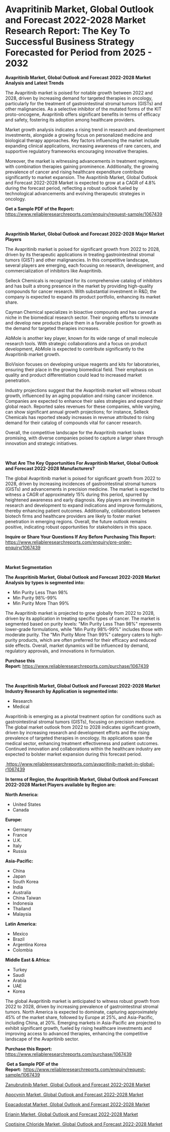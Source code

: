 <p><h1>Avapritinib Market, Global Outlook and Forecast 2022-2028 Market Research Report: The Key To Successful Business Strategy Forecasted for Period from 2025 - 2032</h1></p><p><strong>Avapritinib Market, Global Outlook and Forecast 2022-2028 Market Analysis and Latest Trends</strong></p>
<p><p>The Avapritinib market is poised for notable growth between 2022 and 2028, driven by increasing demand for targeted therapies in oncology, particularly for the treatment of gastrointestinal stromal tumors (GISTs) and other malignancies. As a selective inhibitor of the mutated forms of the KIT proto-oncogene, Avapritinib offers significant benefits in terms of efficacy and safety, fostering its adoption among healthcare providers.</p><p>Market growth analysis indicates a rising trend in research and development investments, alongside a growing focus on personalized medicine and biological therapy approaches. Key factors influencing the market include expanding clinical applications, increasing awareness of rare cancers, and supportive regulatory frameworks encouraging innovative therapies.</p><p>Moreover, the market is witnessing advancements in treatment regimens, with combination therapies gaining prominence. Additionally, the growing prevalence of cancer and rising healthcare expenditure contribute significantly to market expansion. The Avapritinib Market, Global Outlook and Forecast 2022-2028 Market is expected to grow at a CAGR of 4.8% during the forecast period, reflecting a robust outlook fueled by technological advancements and evolving therapeutic strategies in oncology.</p></p>
<p><strong>Get a Sample PDF of the Report:&nbsp;</strong> <a href="https://www.reliableresearchreports.com/enquiry/request-sample/1067439?utm_campaign=31&utm_medium=2&utm_source=Github&utm_content=ia&utm_term=21032025&utm_id=avapritinib-market-global-outlook-and-forecast-2022-2028">https://www.reliableresearchreports.com/enquiry/request-sample/1067439</a></p>
<p>&nbsp;</p>
<p><strong>Avapritinib Market, Global Outlook and Forecast 2022-2028 Major Market Players</strong></p>
<p><p>The Avapritinib market is poised for significant growth from 2022 to 2028, driven by its therapeutic applications in treating gastrointestinal stromal tumors (GIST) and other malignancies. In this competitive landscape, several players are emerging, each focusing on research, development, and commercialization of inhibitors like Avapritinib.</p><p>Selleck Chemicals is recognized for its comprehensive catalog of inhibitors and has built a strong presence in the market by providing high-quality compounds for cancer research. With substantial investment in R&D, the company is expected to expand its product portfolio, enhancing its market share.</p><p>Cayman Chemical specializes in bioactive compounds and has carved a niche in the biomedical research sector. Their ongoing efforts to innovate and develop new products place them in a favorable position for growth as the demand for targeted therapies increases.</p><p>AbMole is another key player, known for its wide range of small molecule research tools. With strategic collaborations and a focus on product development, AbMole is expected to contribute significantly to the Avapritinib market growth.</p><p>BioVision focuses on developing unique reagents and kits for laboratories, ensuring their place in the growing biomedical field. Their emphasis on quality and product differentiation could lead to increased market penetration.</p><p>Industry projections suggest that the Avapritinib market will witness robust growth, influenced by an aging population and rising cancer incidence. Companies are expected to enhance their sales strategies and expand their global reach. Reported sales revenues for these companies, while varying, can show significant annual growth projections; for instance, Selleck Chemicals has reported steady increases in revenue attributed to rising demand for their catalog of compounds vital for cancer research.</p><p>Overall, the competitive landscape for the Avapritinib market looks promising, with diverse companies poised to capture a larger share through innovation and strategic initiatives.</p></p>
<p>&nbsp;</p>
<p><strong>What Are The Key Opportunities For Avapritinib Market, Global Outlook and Forecast 2022-2028 Manufacturers?</strong></p>
<p><p>The global Avapritinib market is poised for significant growth from 2022 to 2028, driven by increasing incidences of gastrointestinal stromal tumors (GISTs) and advancements in precision medicine. The market is expected to witness a CAGR of approximately 15% during this period, spurred by heightened awareness and early diagnosis. Key players are investing in research and development to expand indications and improve formulations, thereby enhancing patient outcomes. Additionally, collaborations between biotech firms and healthcare providers are likely to foster market penetration in emerging regions. Overall, the future outlook remains positive, indicating robust opportunities for stakeholders in this space.</p></p>
<p><strong>Inquire or Share Your Questions If Any Before Purchasing This Report:</strong> <a href="https://www.reliableresearchreports.com/enquiry/pre-order-enquiry/1067439?utm_campaign=31&utm_medium=2&utm_source=Github&utm_content=ia&utm_term=21032025&utm_id=avapritinib-market-global-outlook-and-forecast-2022-2028">https://www.reliableresearchreports.com/enquiry/pre-order-enquiry/1067439</a></p>
<p>&nbsp;</p>
<p><strong>Market Segmentation</strong></p>
<p><strong>The Avapritinib Market, Global Outlook and Forecast 2022-2028 Market Analysis by types is segmented into:</strong></p>
<p><ul><li>Min Purity Less Than 98%</li><li>Min Purity 98%-99%</li><li>Min Purity More Than 99%</li></ul></p>
<p><p>The Avapritinib market is projected to grow globally from 2022 to 2028, driven by its application in treating specific types of cancer. The market is segmented based on purity levels: "Min Purity Less Than 98%" represents lower-grade formulations, while "Min Purity 98%-99%" includes those with moderate purity. The "Min Purity More Than 99%" category caters to high-purity products, which are often preferred for their efficacy and reduced side effects. Overall, market dynamics will be influenced by demand, regulatory approvals, and innovations in formulation.</p></p>
<p><strong>Purchase this Report:&nbsp;</strong><a href="https://www.reliableresearchreports.com/purchase/1067439?utm_campaign=31&utm_medium=2&utm_source=Github&utm_content=ia&utm_term=21032025&utm_id=avapritinib-market-global-outlook-and-forecast-2022-2028">https://www.reliableresearchreports.com/purchase/1067439</a></p>
<p>&nbsp;</p>
<p><strong>The Avapritinib Market, Global Outlook and Forecast 2022-2028 Market Industry Research by Application is segmented into:</strong></p>
<p><ul><li>Research</li><li>Medical</li></ul></p>
<p><p>Avapritinib is emerging as a pivotal treatment option for conditions such as gastrointestinal stromal tumors (GISTs), focusing on precision medicine. The global market outlook from 2022 to 2028 indicates significant growth, driven by increasing research and development efforts and the rising prevalence of targeted therapies in oncology. Its applications span the medical sector, enhancing treatment effectiveness and patient outcomes. Continued innovation and collaborations within the healthcare industry are expected to bolster market expansion during this forecast period.</p></p>
<p><a href="https://www.reliableresearchreports.com/avapritinib-market-in-global-r1067439?utm_campaign=31&utm_medium=2&utm_source=Github&utm_content=ia&utm_term=21032025&utm_id=avapritinib-market-global-outlook-and-forecast-2022-2028">&nbsp;https://www.reliableresearchreports.com/avapritinib-market-in-global-r1067439</a></p>
<p><strong>In terms of Region, the Avapritinib Market, Global Outlook and Forecast 2022-2028 Market Players available by Region are:</strong></p>
<p>
    <p> <strong> North America: </strong>
        <ul>
            <li>United States</li>
            <li>Canada</li>
        </ul>
        </p> 
    <p> <strong> Europe: </strong>
        <ul>
            <li>Germany</li>
            <li>France</li>
            <li>U.K.</li>
            <li>Italy</li>
            <li>Russia</li>
        </ul>
        </p> 
    <p> <strong> Asia-Pacific: </strong>
        <ul>
            <li>China</li>
            <li>Japan</li>
            <li>South Korea</li>
            <li>India</li>
            <li>Australia</li>
            <li>China Taiwan</li>
            <li>Indonesia</li>
            <li>Thailand</li>
            <li>Malaysia</li>
        </ul>
        </p> 
    <p> <strong> Latin America: </strong>
        <ul>
            <li>Mexico</li>
            <li>Brazil</li>
            <li>Argentina Korea</li>
            <li>Colombia</li>
        </ul>
        </p> 
    <p> <strong> Middle East & Africa: </strong>
        <ul>
            <li>Turkey</li>
            <li>Saudi</li>
            <li>Arabia</li>
            <li>UAE</li>
            <li>Korea</li>
        </ul>
    </p>
    </p>
<p><p>The global Avapritinib market is anticipated to witness robust growth from 2022 to 2028, driven by increasing prevalence of gastrointestinal stromal tumors. North America is expected to dominate, capturing approximately 45% of the market share, followed by Europe at 25%, and Asia-Pacific, including China, at 20%. Emerging markets in Asia-Pacific are projected to exhibit significant growth, fueled by rising healthcare investments and improving access to advanced therapies, enhancing the competitive landscape of the Avapritinib sector.</p></p>
<p><strong>Purchase this Report: </strong><a href="https://www.reliableresearchreports.com/purchase/1067439?utm_campaign=31&utm_medium=2&utm_source=Github&utm_content=ia&utm_term=21032025&utm_id=avapritinib-market-global-outlook-and-forecast-2022-2028">https://www.reliableresearchreports.com/purchase/1067439</a></p>
<p>&nbsp;<strong>Get a Sample PDF of the Report:&nbsp;&nbsp;</strong><a href="https://www.reliableresearchreports.com/enquiry/request-sample/1067439?utm_campaign=31&utm_medium=2&utm_source=Github&utm_content=ia&utm_term=21032025&utm_id=avapritinib-market-global-outlook-and-forecast-2022-2028">https://www.reliableresearchreports.com/enquiry/request-sample/1067439</a></p>
<p><strong></strong></p>
<p><p><a href="https://github.com/jensanohishi/Market-Research-Report-List-1/blob/main/zanubrutinib-market-global-outlook-and-forecast-2022-2028-market.md?utm_campaign=31&utm_medium=2&utm_source=Github&utm_content=ia&utm_term=21032025&utm_id=avapritinib-market-global-outlook-and-forecast-2022-2028">Zanubrutinib Market, Global Outlook and Forecast 2022-2028 Market</a></p><p><a href="https://github.com/kavechoxo/Market-Research-Report-List-1/blob/main/apocynin-market-global-outlook-and-forecast-2022-2028-market.md?utm_campaign=31&utm_medium=2&utm_source=Github&utm_content=ia&utm_term=21032025&utm_id=avapritinib-market-global-outlook-and-forecast-2022-2028">Apocynin Market, Global Outlook and Forecast 2022-2028 Market</a></p><p><a href="https://github.com/cernkomlkawi/Market-Research-Report-List-1/blob/main/epacadostat-market-global-outlook-and-forecast-2022-2028-market.md?utm_campaign=31&utm_medium=2&utm_source=Github&utm_content=ia&utm_term=21032025&utm_id=avapritinib-market-global-outlook-and-forecast-2022-2028">Epacadostat Market, Global Outlook and Forecast 2022-2028 Market</a></p><p><a href="https://github.com/boonegoicks7/Market-Research-Report-List-1/blob/main/erianin-market-global-outlook-and-forecast-2022-2028-market.md?utm_campaign=31&utm_medium=2&utm_source=Github&utm_content=ia&utm_term=21032025&utm_id=avapritinib-market-global-outlook-and-forecast-2022-2028">Erianin Market, Global Outlook and Forecast 2022-2028 Market</a></p><p><a href="https://github.com/gavalegeyndt26/Market-Research-Report-List-1/blob/main/coptisine-chloride-market-global-outlook-and-forecast-2022-2028-market.md?utm_campaign=31&utm_medium=2&utm_source=Github&utm_content=ia&utm_term=21032025&utm_id=avapritinib-market-global-outlook-and-forecast-2022-2028">Coptisine Chloride Market, Global Outlook and Forecast 2022-2028 Market</a></p></p>